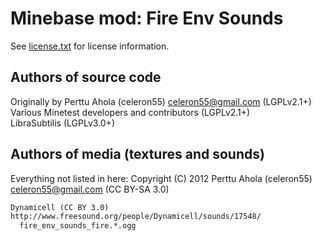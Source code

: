 Minebase mod: Fire Env Sounds
=============================
See [license.txt](./license.txt) for license information.

Authors of source code
----------------------
Originally by Perttu Ahola (celeron55) <celeron55@gmail.com> (LGPLv2.1+)  
Various Minetest developers and contributors (LGPLv2.1+)  
LibraSubtilis (LGPLv3.0+)

Authors of media (textures and sounds)
--------------------------------------
Everything not listed in here:
Copyright (C) 2012 Perttu Ahola (celeron55) <celeron55@gmail.com> (CC BY-SA 3.0)

```txt
Dynamicell (CC BY 3.0)
http://www.freesound.org/people/Dynamicell/sounds/17548/
  fire_env_sounds_fire.*.ogg
```
